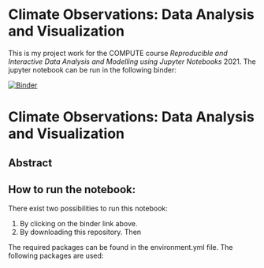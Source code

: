 # Climate Observations: Data Analysis and Visualization

This is my project work for the COMPUTE course *Reproducible and Interactive Data Analysis and Modelling using Jupyter Notebooks* 2021.
The jupyter notebook can be run in the following binder:

[![Binder](https://mybinder.org/badge_logo.svg)](https://mybinder.org/v2/gh/teokem/project-work-2021-LeaMikoV/HEAD)

# Climate Observations: Data Analysis and Visualization

## Abstract


## How to run the notebook:
There exist two possibilities to run this notebook:
1) By clicking on the binder link above.
2) By downloading this repository. Then

The required packages can be found in the environment.yml file. The following packages are used:

